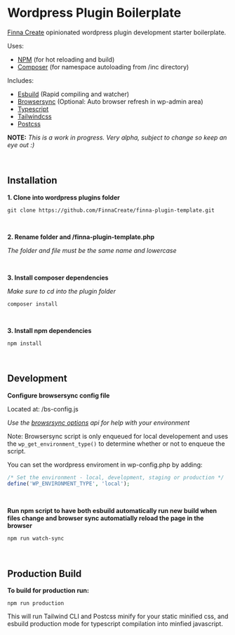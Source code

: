 # Wordpress Plugin Boilerplate

[Finna Create](https://finnacreate.com) opinionated wordpress plugin development starter boilerplate.

Uses:

-   [NPM](https://www.npmjs.com/) (for hot reloading and build)
-   [Composer](https://getcomposer.org/) (for namespace autoloading from /inc directory)

Includes:

-   [Esbuild](https://esbuild.github.io/) (Rapid compiling and watcher)
-   [Browsersync](https://browsersync.io/) (Optional: Auto browser refresh in wp-admin area)
-   [Typescript](https://www.typescriptlang.org/)
-   [Tailwindcss](https://tailwindcss.com/)
-   [Postcss](https://postcss.org/)

**NOTE:** _This is a work in progress. Very alpha, subject to change so keep an eye out :)_

&nbsp;

## Installation

**1. Clone into wordpress plugins folder**

```shell
git clone https://github.com/FinnaCreate/finna-plugin-template.git
```

&nbsp;

**2. Rename folder and /finna-plugin-template.php**

_The folder and file must be the same name and lowercase_

&nbsp;

**3. Install composer dependencies**

_Make sure to cd into the plugin folder_

```shell
composer install
```

&nbsp;

**3. Install npm dependencies**

```shell
npm install
```

&nbsp;

## Development

**Configure browsersync config file**

Located at: /bs-config.js

_Use the [browsrsync options](https://browsersync.io/docs/options) api for help with your environment_

Note: Browsersync script is only enqueued for local developement and uses the `wp_get_environment_type()` to determine whether or not to enqueue the script.

You can set the wordpress enviroment in wp-config.php by adding:

```php
/* Set the environment - local, development, staging or production */
define('WP_ENVIRONMENT_TYPE', 'local');
```

&nbsp;

**Run npm script to have both esbuild automatically run new build when files change and browser sync automatially reload the page in the browser**

```shell
npm run watch-sync
```

&nbsp;

## Production Build

**To build for production run:**

```shell
npm run production
```

This will run Tailwind CLI and Postcss minify for your static minified css, and esbuild production mode for typescript compilation into minfied javascript.
